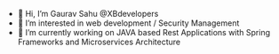 - 👋 Hi, I’m Gaurav Sahu @XBdevelopers
- 👀 I’m interested in web development / Security Management
- 🌱 I’m currently working on JAVA based Rest Applications with Spring Frameworks and Microservices Architecture
<!--- - 💞️ I’m looking to collaborate on ...
- 📫 How to reach me ...--->

<!---
XBdevelopers/XBdevelopers is a ✨ special ✨ repository because its `README.md` (this file) appears on your GitHub profile.
You can click the Preview link to take a look at your changes.
--->
